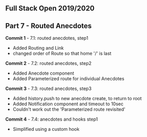## Full Stack Open 2019/2020

## Part 7 - Routed Anecdotes

**Commit 1** - 7.1: routed anecdotes, step1
 - Added Routing and Link
 - changed order of Route so that home '/' is last

**Commit 2** - 7.2: routed anecdotes, step2
 - Added Anecdote component
 - Added Parameterized route for individual Anecdotes 

**Commit 3** - 7.3: routed anecdotes, step3
 - Added history.push to new anecdote create, to return to root
 - Added Notification component and timeout to 10sec
 - Couldn't work out the 'Parameterized route revisited'

**Commit 4** - 7.4: anecdotes and hooks step1
 - Simplified using a custom hook

 

